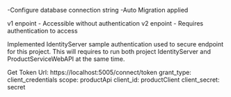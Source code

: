 
-Configure database connection string
-Auto Migration applied

v1 enpoint - Accessible without authentication
v2 enpoint - Requires authentication to access

Implemented IdentityServer sample authentication used to secure endpoint for this project.
This will requires to run both project IdentityServer and ProductServiceWebAPI at the same time.

 Get Token Url:   https://localhost:5005/connect/token
 grant_type:      client_credentials
 scope:           productApi
 client_id:       productClient
 client_secret:   secret
